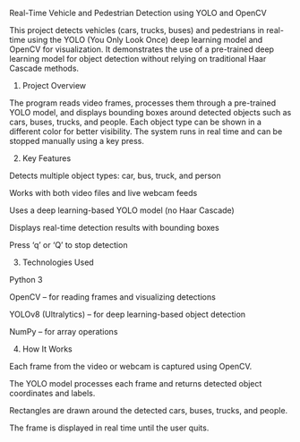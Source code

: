 Real-Time Vehicle and Pedestrian Detection using YOLO and OpenCV

This project detects vehicles (cars, trucks, buses) and pedestrians in real-time using the YOLO (You Only Look Once) deep learning model and OpenCV for visualization. It demonstrates the use of a pre-trained deep learning model for object detection without relying on traditional Haar Cascade methods.

1. Project Overview

The program reads video frames, processes them through a pre-trained YOLO model, and displays bounding boxes around detected objects such as cars, buses, trucks, and people. Each object type can be shown in a different color for better visibility. The system runs in real time and can be stopped manually using a key press.

2. Key Features

Detects multiple object types: car, bus, truck, and person

Works with both video files and live webcam feeds

Uses a deep learning-based YOLO model (no Haar Cascade)

Displays real-time detection results with bounding boxes

Press ‘q’ or ‘Q’ to stop detection

3. Technologies Used

Python 3

OpenCV – for reading frames and visualizing detections

YOLOv8 (Ultralytics) – for deep learning-based object detection

NumPy – for array operations

4. How It Works

Each frame from the video or webcam is captured using OpenCV.

The YOLO model processes each frame and returns detected object coordinates and labels.

Rectangles are drawn around the detected cars, buses, trucks, and people.

The frame is displayed in real time until the user quits.
